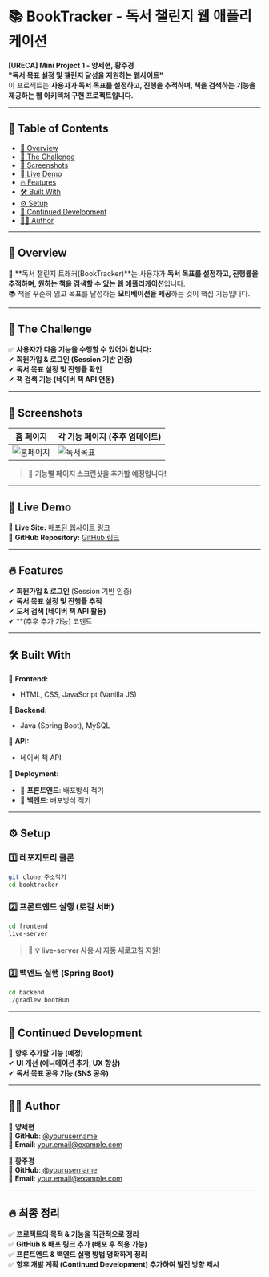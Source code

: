 # **📚 BookTracker - 독서 챌린지 웹 애플리케이션**  
**[URECA] Mini Project 1 - 양세현, 황주경**  
**"독서 목표 설정 및 챌린지 달성을 지원하는 웹사이트"**  
이 프로젝트는 **사용자가 독서 목표를 설정하고, 진행을 추적하며, 책을 검색하는 기능을 제공하는 웹 아키텍처 구현 프로젝트입니다.**  

---

## 📌 **Table of Contents**
- [📌 Overview](#overview)
- [🎯 The Challenge](#the-challenge)
- [📸 Screenshots](#screenshots)
- [🚀 Live Demo](#live-demo)
- [🔥 Features](#features)
- [🛠 Built With](#built-with)
- [⚙️ Setup](#setup)
- [🚧 Continued Development](#continued-development)
- [👨‍💻 Author](#author)

---

## **📌 Overview**
🚀 **독서 챌린지 트래커(BookTracker)**는 사용자가 **독서 목표를 설정하고, 진행률을 추적하며, 원하는 책을 검색할 수 있는 웹 애플리케이션**입니다.  
📚 책을 꾸준히 읽고 목표를 달성하는 **모티베이션을 제공**하는 것이 핵심 기능입니다.  

---

## **🎯 The Challenge**
✅ **사용자가 다음 기능을 수행할 수 있어야 합니다:**  
✔ **회원가입 & 로그인 (Session 기반 인증)**  
✔ **독서 목표 설정 및 진행률 확인**  
✔ **책 검색 기능 (네이버 책 API 연동)**  

---

## **📸 Screenshots**
| **홈 페이지** | **각 기능 페이지 (추후 업데이트)** |
|--------------|----------------|
| ![홈페이지](./screenshots/home.png) | ![독서목표](./screenshots/goal.png) |

> 📌 **기능별 페이지 스크린샷을 추가할 예정입니다!**  

---

## **🚀 Live Demo**
🔗 **Live Site:** [배포된 웹사이트 링크](https://your-live-site.com)  
🔗 **GitHub Repository:** [GitHub 링크](https://github.com/yourusername/booktracker)  

---

## **🔥 Features**
✔ **회원가입 & 로그인** (Session 기반 인증)  
✔ **독서 목표 설정 및 진행률 추적**  
✔ **도서 검색 (네이버 책 API 활용)**  
✔ **(추후 추가 가능) 코멘트

---

## **🛠 Built With**
📌 **Frontend:**  
- HTML, CSS, JavaScript (Vanilla JS)  

📌 **Backend:**  
- Java (Spring Boot), MySQL  

📌 **API:**  
- 네이버 책 API  

📌 **Deployment:**  
- 🚀 **프론트엔드**: 배포방식 적기
- 🚀 **백엔드**: 배포방식 적기

---

## **⚙️ Setup**
### 1️⃣ 레포지토리 클론
```bash
git clone 주소적기
cd booktracker
```

### 2️⃣ 프론트엔드 실행 (로컬 서버)
```bash
cd frontend
live-server
```
> 📌 **💡 live-server 사용 시 자동 새로고침 지원!**  

### 3️⃣ 백엔드 실행 (Spring Boot)
```bash
cd backend
./gradlew bootRun
```

---

## **🚧 Continued Development**
📌 **향후 추가할 기능 (예정)**  
✔ **UI 개선 (애니메이션 추가, UX 향상)**  
✔ **독서 목표 공유 기능 (SNS 공유)**  

---

## **👨‍💻 Author**
👤 **양세현**  
📌 **GitHub**: [@yourusername](https://github.com/yourusername)  
📌 **Email**: your.email@example.com  

👤 **황주경**  
📌 **GitHub**: [@yourusername](https://github.com/yourusername)  
📌 **Email**: your.email@example.com  

---

## **🔥 최종 정리**
✅ **프로젝트의 목적 & 기능을 직관적으로 정리**  
✅ **GitHub & 배포 링크 추가 (배포 후 적용 가능)**  
✅ **프론트엔드 & 백엔드 실행 방법 명확하게 정리**  
✅ **향후 개발 계획 (Continued Development) 추가하여 발전 방향 제시**  
